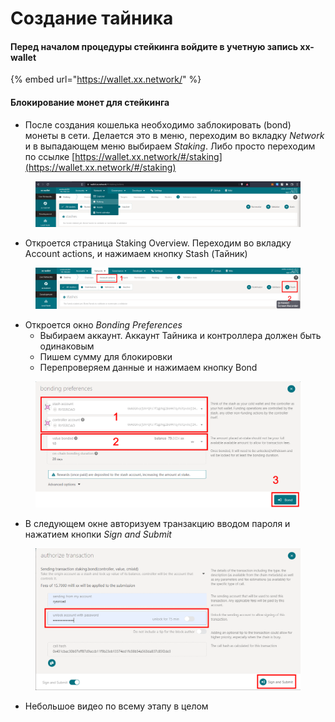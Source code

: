 # Создание тайника

#### Перед началом процедуры стейкинга войдите в учетную запись xx-wallet

{% embed url="https://wallet.xx.network/" %}

#### Блокирование монет для стейкинга

* После создания кошелька необходимо заблокировать (bond) монеты в сети. Делается это в меню, переходим во вкладку _Network_ и в выпадающем меню выбираем _Staking_. Либо просто переходим по ссылке [https://wallet.xx.network/#/staking](https://wallet.xx.network/#/staking)

<figure><img src="../.gitbook/assets/image (21).png" alt=""><figcaption></figcaption></figure>

* Откроется страница Staking Overview. Переходим во вкладку Account actions, и нажимаем кнопку Stash (Тайник)

<figure><img src="../.gitbook/assets/image (22).png" alt=""><figcaption></figcaption></figure>

* Откроется окно _Bonding Preferences_
  * Выбираем аккаунт. Аккаунт Тайника и контроллера должен быть одинаковым
  * Пишем сумму для блокировки
  * Перепроверяем данные и нажимаем кнопку Bond

<figure><img src="../.gitbook/assets/Screenshot 09-01-2022 20.41.33.png" alt=""><figcaption></figcaption></figure>

* В следующем окне авторизуем транзакцию вводом пароля и нажатием кнопки _Sign and Submit_

<figure><img src="../.gitbook/assets/Screenshot 09-01-2022 20.45.43.png" alt=""><figcaption></figcaption></figure>

* Небольшое видео по всему этапу в целом

<figure><img src="../.gitbook/assets/xx1.gif" alt=""><figcaption></figcaption></figure>

